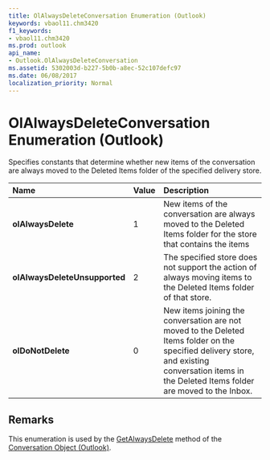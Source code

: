 ```yaml
---
title: OlAlwaysDeleteConversation Enumeration (Outlook)
keywords: vbaol11.chm3420
f1_keywords:
- vbaol11.chm3420
ms.prod: outlook
api_name:
- Outlook.OlAlwaysDeleteConversation
ms.assetid: 5302003d-b227-5b0b-a8ec-52c107defc97
ms.date: 06/08/2017
localization_priority: Normal
---
```



# OlAlwaysDeleteConversation Enumeration (Outlook)

Specifies constants that determine whether new items of the conversation are always moved to the Deleted Items folder of the specified delivery store.



|Name|Value|Description|
|:-----|:-----|:-----|
| **olAlwaysDelete**|1|New items of the conversation are always moved to the Deleted Items folder for the store that contains the items|
| **olAlwaysDeleteUnsupported**|2|The specified store does not support the action of always moving items to the Deleted Items folder of that store.|
| **olDoNotDelete**|0|New items joining the conversation are not moved to the Deleted Items folder on the specified delivery store, and existing conversation items in the Deleted Items folder are moved to the Inbox.|

## Remarks

This enumeration is used by the [GetAlwaysDelete](Outlook.Conversation.GetAlwaysDelete.md) method of the [Conversation Object (Outlook)](Outlook.Conversation.md).


